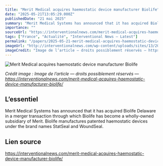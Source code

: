 ```yaml
---
title: "Merit Medical acquires haemostatic device manufacturer Biolife"
date: "2025-05-21T13:05:29.000Z"
publishedDate: "21 mai 2025"
summary: "Merit Medical Systems has announced that it has acquired Biolife Delaware in a merger transaction through which Biolife has become a wholly-owned subsidiary of Merit. Biolife manufactures patented haemostatic devices under the brand names StatSeal and WoundSeal."
importance: ""
sourceUrl: "https://interventionalnews.com/merit-medical-acquires-haemostatic-device-manufacturer-biolife/"
tags: ["France", "Actualité", "Interventional News — Latest"]
permalink: "/papers/2025-05-21-merit-medical-acquires-haemostatic-device-manufacturer-biolife"
imageUrl: "http://interventionalnews.com/wp-content/uploads/sites/13/2024/09/Merit-Medical-logo-766x512.jpg"
imageCredit: "Image de l’article — droits possiblement réservés — https://interventionalnews.com/merit-medical-acquires-haemostatic-device-manufacturer-biolife/"
---
```


![Merit Medical acquires haemostatic device manufacturer Biolife](http://interventionalnews.com/wp-content/uploads/sites/13/2024/09/Merit-Medical-logo-766x512.jpg)

*Crédit image : Image de l’article — droits possiblement réservés — https://interventionalnews.com/merit-medical-acquires-haemostatic-device-manufacturer-biolife/*

## L’essentiel

Merit Medical Systems has announced that it has acquired Biolife Delaware in a merger transaction through which Biolife has become a wholly-owned subsidiary of Merit. Biolife manufactures patented haemostatic devices under the brand names StatSeal and WoundSeal.

## Lien source

https://interventionalnews.com/merit-medical-acquires-haemostatic-device-manufacturer-biolife/

